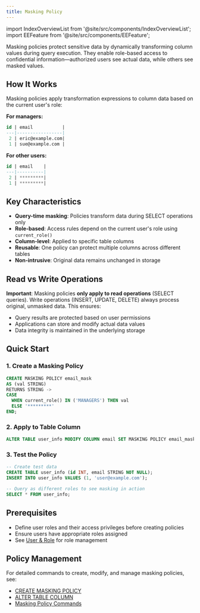 ```yaml
---
title: Masking Policy
---
```

import IndexOverviewList from '@site/src/components/IndexOverviewList';
import EEFeature from '@site/src/components/EEFeature';

<EEFeature featureName='MASKING POLICY'/>

Masking policies protect sensitive data by dynamically transforming column values during query execution. They enable role-based access to confidential information—authorized users see actual data, while others see masked values.

## How It Works

Masking policies apply transformation expressions to column data based on the current user's role:

**For managers:**
```sql
id | email           |
---|-----------------|
 2 | eric@example.com|
 1 | sue@example.com |
```

**For other users:**
```sql
id | email    |
---|----------|
 2 | *********|
 1 | *********|
```

## Key Characteristics

- **Query-time masking**: Policies transform data during SELECT operations only
- **Role-based**: Access rules depend on the current user's role using `current_role()`
- **Column-level**: Applied to specific table columns
- **Reusable**: One policy can protect multiple columns across different tables
- **Non-intrusive**: Original data remains unchanged in storage

## Read vs Write Operations

**Important**: Masking policies **only apply to read operations** (SELECT queries). Write operations (INSERT, UPDATE, DELETE) always process original, unmasked data. This ensures:

- Query results are protected based on user permissions
- Applications can store and modify actual data values
- Data integrity is maintained in the underlying storage

## Quick Start

### 1. Create a Masking Policy

```sql
CREATE MASKING POLICY email_mask
AS (val STRING)
RETURNS STRING ->
CASE
  WHEN current_role() IN ('MANAGERS') THEN val
  ELSE '*********'
END;
```

### 2. Apply to Table Column

```sql
ALTER TABLE user_info MODIFY COLUMN email SET MASKING POLICY email_mask;
```

### 3. Test the Policy

```sql
-- Create test data
CREATE TABLE user_info (id INT, email STRING NOT NULL);
INSERT INTO user_info VALUES (1, 'user@example.com');

-- Query as different roles to see masking in action
SELECT * FROM user_info;
```

## Prerequisites

- Define user roles and their access privileges before creating policies
- Ensure users have appropriate roles assigned
- See [User & Role](/sql/sql-commands/ddl/user/) for role management

## Policy Management

For detailed commands to create, modify, and manage masking policies, see:
- [CREATE MASKING POLICY](/sql/sql-commands/ddl/mask-policy/create-mask-policy)
- [ALTER TABLE COLUMN](/sql/sql-commands/ddl/table/alter-table-column)
- [Masking Policy Commands](/sql/sql-commands/ddl/mask-policy/)
  
